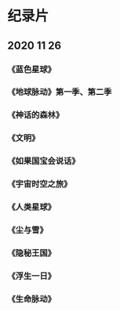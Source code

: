 <!--
 * @Description: 
 * @Author: HZQ
 * @Date: 2020-11-26 15:35:35
 * @LastEditTime: 2020-11-26 15:49:01
-->

# 纪录片

## 2020 11 26

### 《蓝色星球》

### 《地球脉动》第一季、第二季

### 《神话的森林》

### 《文明》

### 《如果国宝会说话》

### 《宇宙时空之旅》

### 《人类星球》

### 《尘与雪》

### 《隐秘王国》

### 《浮生一日》

### 《生命脉动》
